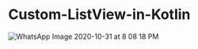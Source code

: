 # Custom-ListView-in-Kotlin


![WhatsApp Image 2020-10-31 at 8 08 18 PM](https://user-images.githubusercontent.com/55083861/97782068-5e4bf980-1bb5-11eb-88c9-e570a31884d5.jpeg)
